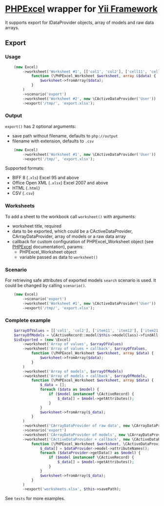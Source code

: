 # [PHPExcel](https://github.com/PHPOffice/PHPExcel) wrapper for [Yii Framework](https://github.com/yiisoft/yii)

It supports export for IDataProvider objects, array of models and raw data arrays.

## Export

### Usage

```php
    (new Excel)
        ->worksheet('Worksheet #1', [['col1', 'col2'], ['cell11', 'cell12'], ['cell21', 'cell22']],
            function (\PHPExcel_Worksheet $worksheet, array &$data) {
                $worksheet->fromArray($data);
            }
        )
        ->scenario('export')
        ->worksheet('Worksheet #2', new \CActiveDataProvider('User'))
        ->export('/tmp/', 'export.xlsx');
```

### Output

`export()` has 2 optional arguments: 

 - save path without filename, defaults to `php://output`
 - filename with extension, defaults to `.csv`

```php
    (new Excel)
        ->worksheet('Worksheet #1', new \CActiveDataProvider('User'))
        ->export('/tmp/', 'export.xlsx');
```

Supported formats:

 - BIFF 8 (`.xls`) Excel 95 and above
 - Office Open XML (`.xlsx`) Excel 2007 and above
 - HTML (`.html`)
 - CSV (`.csv`)
 
### Worksheets

To add a sheet to the workbook call `worksheet()` with arguments:

 - worksheet title, required
 - data to be exported, which could be a CActiveDataProvider, CArrayDataProvider, array of models or a raw data array
 - callback for custom configuration of PHPExcel_Worksheet object (see [PHPExcel](https://github.com/PHPOffice/PHPExcel) documentation), params:
    - PHPExcel_Worksheet object
    - variable passed as data to `worksheet()`

### Scenario

For retrieving safe attributes of exported models `search` scenario is used. It could be changed by calling `scenario()`.
 
```php
    (new Excel)
        ->scenario('export')
        ->worksheet('Worksheet #1', new \CActiveDataProvider('User'))
        ->export('/tmp/', 'export.xlsx');
```

### Complete example

```php
    $arrayOfValues = [['col1', 'col2'], ['item11', 'item12'], ['item21', 'item22']];
    $arrayOfModels = \CActiveRecord::model($this->modelClass)->findAll();
    $isExported = (new \Excel)
        ->worksheet('Array of values', $arrayOfValues)
        ->worksheet('Array of values + callback', $arrayOfValues,
            function (\PHPExcel_Worksheet $worksheet, array $data) {
                $worksheet->fromArray($data);
            }
        )
        ->worksheet('Array of models', $arrayOfModels)
        ->worksheet('Array of models + callback', $arrayOfModels,
            function (\PHPExcel_Worksheet $worksheet, array $data) {
                $_data = [];
                foreach ($data as $model) {
                    if ($model instanceof \CActiveRecord) {
                        $_data[] = $model->getAttributes();
                    }
                }
                $worksheet->fromArray($_data);
            }
        )
        ->worksheet('CArrayDataProvider of raw data', new \CArrayDataProvider($arrayOfValues))
        ->scenario('export')
        ->worksheet('CArrayDataProvider of models', new \CArrayDataProvider($arrayOfModels))
        ->worksheet('CActiveDataProvider + callback', new \CActiveDataProvider($this->modelClass),
            function (\PHPExcel_Worksheet $worksheet, \CActiveDataProvider $dataProvider) {
                $_data[] = $dataProvider->model->attributeNames();
                foreach ($dataProvider->getData() as $model) {
                    if ($model instanceof \CActiveRecord) {
                        $_data[] = $model->getAttributes();
                    }
                }
                $worksheet->fromArray($_data);
            }
        )
        ->export('worksheets.xlsx', $this->savePath);
```

See `tests` for more examples.
